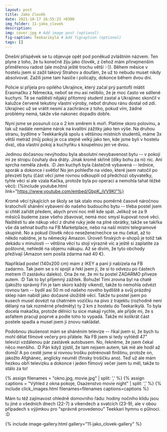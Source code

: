 ```yaml
---
layout: post
title: Jako člověk
date: 2021-10-17 16:55:23 +0300
img_folder: 11-jako_clovek
description: 
img: cover.jpg # Add image post (optional)
fig-caption: Teekarikylä # Add figcaption (optional)
tags: []
---
```


Dnešní příspěvek se tu objevuje opět pod poněkud zvláštním názvem. Ten plyne z toho, že tu konečně žiju jako člověk, z čehož mám přinejmenším přiměřenou radost (ale možná ještě trochu větší :-)). Během měsíce v hostelu jsem si zažil takový Strahov a doufám, že už to nebudu muset nikdy absolvovat. Zažili jsme tam hasiče i policajty, dokonce během dvou dní.

Policie si přijela pro opilého Ukrajince, který začal prý pantoflí mlátit Erasmačku z Německa, neboť se mu asi nelíbilo, že je moc často ve sdílené kuchyni. Té se naštěstí nějaký přítomný student zastal a Ukrajinec skončil v kalužce červené tekutiny vlastní výroby, neboť druhou ránu dostal od zdi. Ukrajinec už se vrátit nesmí a zachránce z toho, pokud vím, žádné problémy nemá, takže vše nakonec dopadlo dobře.

Nyní jsme se posunuli cca o 2 km směrem k moři. Platíme skoro polovinu, a tak už nadále nemáme nárok na kvalitní zážitky jako ten výše. Na druhou stranu, bydlíme v Teekkarikylä spolu s většinou místních studentů, máme 3x větší metráž (můj pokoj je cca stejně velký jako ten, kde jsme byli v hostelu dva), oba vlastní pokoj a kuchyňku s koupelnou jen ve dvou. 

Jedinou dočasnou nevýhodou byla absolutní nevybavenost bytu -- v pokoji mi ze stropu čouhaly dva dráty. Jinak kromě skříně (díky bohu za ni) nic. Ani sprcha neměla závěs. :D Jen kuchyň byla částečně vybavená -- lednice, sporák a dokonce i světlo! No jen pohleďte na video, které jsem natočil po převzetí bytu (část věcí jsme rovnou odkoupili od předchozí obyvatelky, tyhle věci si ale vzala Kačka, protože byla po operaci a nemohla tahat těžké věci):
{%include youtube.html link="https://www.youtube.com/embed/GbpK_iVV9KI"%}

Kromě věcí týkajících se školy se tak stalo mou poměrně časově náročnou kratochvílí shánění vybavení do našeho budoucího bytu -- třeba postel jsem si chtěl zařídit předem, abych první noc měl kde spát. Jelikož se za 9 měsíců budeme zase všeho zbavovat, nemá moc smysl kupovat nové věci.  Naštěstí tu ale nákup věcí z druhé ruky jede na plné obrátky, takže se takřka vše dá sehnat buďto na FB Marketplace, nebo na naší místní telegramové skupině. No a pokud člověk něco nesežene/nechce se mu čekat, až to někdo nabídne, je tu německý Amazon. Úroveň finských e-shopů je totiž tak dekádu v minulosti -- většina věcí tu stojí výrazně víc a ještě si zaplatíte za poštovné, nehledě na objemu nákupu. Až se divím, že tyto obchody přežívají (Amazon sem posílá zdarma nad 40 €).

Například postel (140x200 cm) mám z IKEY a paní ji nabízela na FB zadarmo. Tak jsem se s ní spojil a řekl jsem jí, že si to odvezu po částech metrem (1 zastávku daleko). Ona že ne, že mi tu postel ZADARMO přiveze autem. :D Tak to byl příjemný zážitek. Bohužel Timi zrovna byl na chatě (jakožto správný Fin je tam skoro každý víkend), takže to nemohla odvézt rovnou tam -- bydlí asi 50 m od našeho nového bydliště a svůj prázdný sklep nám nabídl jako dočasné úložiště věcí. Takže tu postel jsem po kusech musel dovézt na chatrném vozíčku na pivo z trajektu (rozhodně není dělaný na tak rozměrné předměty) ty 2 km z hostelu do Teekarikylä. To byla docela makačka, protože dělníci tu sice makají rychle, ale přijde mi, že s asfaltem pracují poprvé a podle toho to vypadá. Takže mi kolikrát část postele spadla a musel jsem ji znovu nakládat.

Podobnou zkušenost mám se sháněním televize -- říkal jsem si, že bych tu mohl dělat filmové večery pro přátele. Na FB jsem si tedy vyhlédl 47" televizi vzdálenou pár zastávek autobusem. No, řekněme, že jsem čekal něco menšího. :D Pán když zjistil, že tam nejsem autem, tak mě ale hodil až domů! A po cestě jsme si rovnou trošku potrénovali finštinu, protože on, jakožto Afghánec, anglicky neuměl (finsky trošičku ano). Teď už ale mám hezkou obří televizku a dokonce i jeden filmový večer jsem tu měl, takže to stálo za to!

{% assign filenames = "okno.jpg, movie.jpg" | split: ',' %}
{% assign captions = "Výhled z okna pokoje, Osazenstvo movie night" | split: ',' %}
{% include click_images.html filenames=filenames captions=captions %}

Mám tu též zajímavost ohledně domovního řádu: hodiny nočního klidu jsou tu jiné o všedních dnech (22-7) a víkendech a svatcích (23-9), ale v obou případech s výjimkou pro "správně provedenou" Teekkari hymnu o půlnoci. :D

{% include image-gallery.html gallery="11-jako_clovek-gallery" %}
